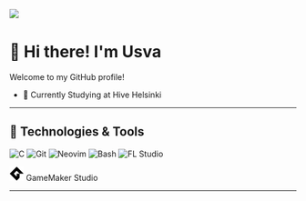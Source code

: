 [![](https://visitcount.itsvg.in/api?id=jpelline&icon=0&color=0)](https://visitcount.itsvg.in)

# 👋 Hi there! I'm Usva

Welcome to my GitHub profile!

- 🌱 Currently Studying at Hive Helsinki

---

## 🔧 Technologies & Tools

![C](https://img.shields.io/badge/-C-00599C?style=flat-square&logo=c)
![Git](https://img.shields.io/badge/-Git-F05032?style=flat-square&logo=git)
![Neovim](https://img.shields.io/badge/Neovim-57A143?style=flat-square&logo=neovim&logoColor=white)
![Bash](https://img.shields.io/badge/Bash-121011?style=flat-square&logo=gnu-bash&logoColor=white)
![FL Studio](https://img.shields.io/badge/FL%20Studio-F28D20?style=flat-square&logo=fl-studio&logoColor=white)

<img src="https://raw.githubusercontent.com/github/explore/main/topics/gamemaker/gamemaker.png" alt="GameMaker" height="25"/> GameMaker Studio




---
